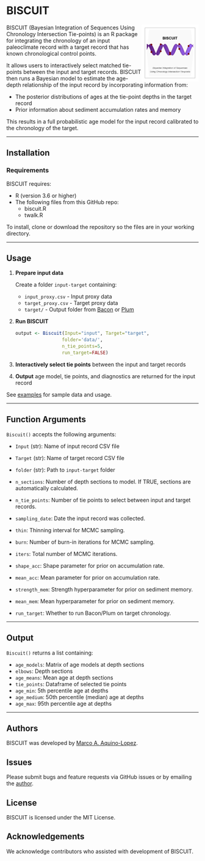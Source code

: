 # BISCUIT

<img src="Figures/logo.png" width="150" align="right">

BISCUIT (Bayesian Integration of Sequences Using Chronology Intersection Tie-points) is an R package for integrating the chronology of an input paleoclimate record with a target record that has known chronological control points.

It allows users to interactively select matched tie-points between the input and target records. BISCUIT then runs a Bayesian model to estimate the age-depth relationship of the input record by incorporating information from:

- The posterior distributions of ages at the tie-point depths in the target record
- Prior information about sediment accumulation rates and memory

This results in a full probabilistic age model for the input record calibrated to the chronology of the target.

***

## Installation

### Requirements

BISCUIT requires:

- R (version 3.6 or higher) 
- The following files from this GitHub repo:
  - biscuit.R
  - twalk.R

To install, clone or download the repository so the files are in your working directory.

***

## Usage 

1. **Prepare input data**

   Create a folder `input-target` containing:
   
   - `input_proxy.csv` - Input proxy data 
   - `target_proxy.csv` - Target proxy data
   - `target/` - Output folder from [Bacon](https://github.com/Maarten14C/rbacon.git) or [Plum](https://github.com/Maarten14C/rplum.git)

2. **Run BISCUIT**

   ```R
   output <- Biscuit(Input="input", Target="target", 
                    folder='data/',  
                    n_tie_points=5,
                    run_target=FALSE)
   ```
   
3. **Interactively select tie points** between the input and target records

4. **Output** age model, tie points, and diagnostics are returned for the input record  
   
See [examples](examples) for sample data and usage.

*** 

## Function Arguments

`Biscuit()` accepts the following arguments:

- `Input` (str): Name of input record CSV file
- `Target` (str): Name of target record CSV file 
- `folder` (str): Path to `input-target` folder
- `n_sections`: Number of depth sections to model. If TRUE, sections are automatically calculated.

- `n_tie_points`: Number of tie points to select between input and target records.

- `sampling_date`: Date the input record was collected. 

- `thin`: Thinning interval for MCMC sampling.

- `burn`: Number of burn-in iterations for MCMC sampling. 

- `iters`: Total number of MCMC iterations.

- `shape_acc`: Shape parameter for prior on accumulation rate.

- `mean_acc`: Mean parameter for prior on accumulation rate.

- `strength_mem`: Strength hyperparameter for prior on sediment memory.

- `mean_mem`: Mean hyperparameter for prior on sediment memory.

- `run_target`: Whether to run Bacon/Plum on target chronology.



***

## Output 

`Biscuit()` returns a list containing:

- `age_models`: Matrix of age models at depth sections
- `elbows`: Depth sections
- `age_means`: Mean age at depth sections 
- `tie_points`: Dataframe of selected tie points
- `age_min`: 5th percentile age at depths
- `age_medium`: 50th percentile (median) age at depths  
- `age_max`: 95th percentile age at depths

***

<!-- ## Examples

See the [examples/](examples) folder for sample data and scripts. -->

## Authors

BISCUIT was developed by [Marco A. Aquino-Lopez](aquino@cimat.mx).

## Issues

Please submit bugs and feature requests via GitHub issues or by emailing the [author](aquino@cimat.mx).

## License 

BISCUIT is licensed under the MIT License. 

## Acknowledgements

We acknowledge contributors who assisted with development of BISCUIT.